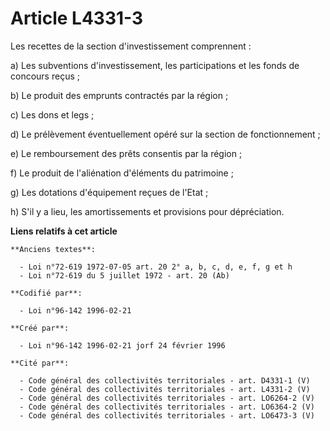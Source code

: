 # Article L4331-3

Les recettes de la section d'investissement comprennent :

a) Les subventions d'investissement, les participations et les fonds de concours reçus ;

b) Le produit des emprunts contractés par la région ;

c) Les dons et legs ;

d) Le prélèvement éventuellement opéré sur la section de fonctionnement ;

e) Le remboursement des prêts consentis par la région ;

f) Le produit de l'aliénation d'éléments du patrimoine ;

g) Les dotations d'équipement reçues de l'Etat ;

h) S'il y a lieu, les amortissements et provisions pour dépréciation.

**Liens relatifs à cet article**

	**Anciens textes**:

	  - Loi n°72-619 1972-07-05 art. 20 2° a, b, c, d, e, f, g et h
	  - Loi n°72-619 du 5 juillet 1972 - art. 20 (Ab)

	**Codifié par**:

	  - Loi n°96-142 1996-02-21

	**Créé par**:

	  - Loi n°96-142 1996-02-21 jorf 24 février 1996

	**Cité par**:

	  - Code général des collectivités territoriales - art. D4331-1 (V)
	  - Code général des collectivités territoriales - art. L4331-2 (V)
	  - Code général des collectivités territoriales - art. LO6264-2 (V)
	  - Code général des collectivités territoriales - art. LO6364-2 (V)
	  - Code général des collectivités territoriales - art. LO6473-3 (V)
